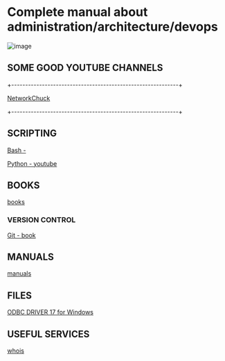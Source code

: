 # Complete manual about administration/architecture/devops

![image](https://github.com/busuek/ROADMAP/assets/101875725/37662772-e8de-4683-a707-76c72cd0dd8e)

## SOME GOOD YOUTUBE CHANNELS
+------------------------------------------------------------+

[NetworkChuck](https://www.youtube.com/@NetworkChuck)

+------------------------------------------------------------+
## SCRIPTING
[Bash - ]()

[Python - youtube](https://www.youtube.com/playlist?list=PLx8HYVzPNOImIT7msbXNkk5KVHje8cKB2)

## BOOKS
[books](https://github.com/busuek/books)

### VERSION CONTROL
[Git - book](https://github.com/busuek/books/blob/main/progit.pdf)

## MANUALS
[manuals](https://github.com/busuek/documentation_systemadmin/tree/main)

## FILES
[ODBC DRIVER 17 for Windows](https://github.com/busuek/files/blob/main/msodbcsql.msi)

## USEFUL SERVICES

[whois](https://www.whois.com/whois/)
